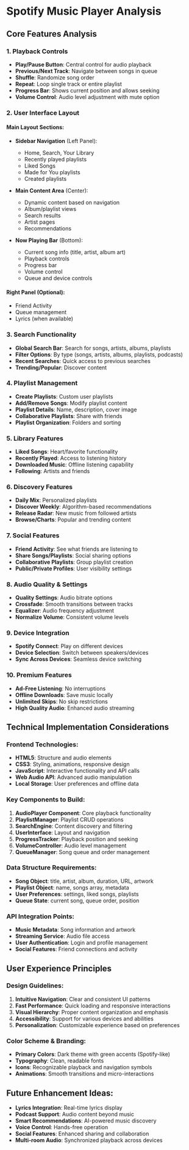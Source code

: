 # Spotify Music Player Analysis

## Core Features Analysis

### 1. **Playback Controls**
- **Play/Pause Button**: Central control for audio playback
- **Previous/Next Track**: Navigate between songs in queue
- **Shuffle**: Randomize song order
- **Repeat**: Loop single track or entire playlist
- **Progress Bar**: Shows current position and allows seeking
- **Volume Control**: Audio level adjustment with mute option

### 2. **User Interface Layout**

#### Main Layout Sections:
- **Sidebar Navigation** (Left Panel):
  - Home, Search, Your Library
  - Recently played playlists
  - Liked Songs
  - Made for You playlists
  - Created playlists

- **Main Content Area** (Center):
  - Dynamic content based on navigation
  - Album/playlist views
  - Search results
  - Artist pages
  - Recommendations

- **Now Playing Bar** (Bottom):
  - Current song info (title, artist, album art)
  - Playback controls
  - Progress bar
  - Volume control
  - Queue and device controls

#### Right Panel (Optional):
- Friend Activity
- Queue management
- Lyrics (when available)

### 3. **Search Functionality**
- **Global Search Bar**: Search for songs, artists, albums, playlists
- **Filter Options**: By type (songs, artists, albums, playlists, podcasts)
- **Recent Searches**: Quick access to previous searches
- **Trending/Popular**: Discover content

### 4. **Playlist Management**
- **Create Playlists**: Custom user playlists
- **Add/Remove Songs**: Modify playlist content
- **Playlist Details**: Name, description, cover image
- **Collaborative Playlists**: Share with friends
- **Playlist Organization**: Folders and sorting

### 5. **Library Features**
- **Liked Songs**: Heart/favorite functionality
- **Recently Played**: Access to listening history
- **Downloaded Music**: Offline listening capability
- **Following**: Artists and friends

### 6. **Discovery Features**
- **Daily Mix**: Personalized playlists
- **Discover Weekly**: Algorithm-based recommendations
- **Release Radar**: New music from followed artists
- **Browse/Charts**: Popular and trending content

### 7. **Social Features**
- **Friend Activity**: See what friends are listening to
- **Share Songs/Playlists**: Social sharing options
- **Collaborative Playlists**: Group playlist creation
- **Public/Private Profiles**: User visibility settings

### 8. **Audio Quality & Settings**
- **Quality Settings**: Audio bitrate options
- **Crossfade**: Smooth transitions between tracks
- **Equalizer**: Audio frequency adjustment
- **Normalize Volume**: Consistent volume levels

### 9. **Device Integration**
- **Spotify Connect**: Play on different devices
- **Device Selection**: Switch between speakers/devices
- **Sync Across Devices**: Seamless device switching

### 10. **Premium Features**
- **Ad-Free Listening**: No interruptions
- **Offline Downloads**: Save music locally
- **Unlimited Skips**: No skip restrictions
- **High Quality Audio**: Enhanced audio streaming

## Technical Implementation Considerations

### Frontend Technologies:
- **HTML5**: Structure and audio elements
- **CSS3**: Styling, animations, responsive design
- **JavaScript**: Interactive functionality and API calls
- **Web Audio API**: Advanced audio manipulation
- **Local Storage**: User preferences and offline data

### Key Components to Build:
1. **AudioPlayer Component**: Core playback functionality
2. **PlaylistManager**: Playlist CRUD operations
3. **SearchEngine**: Content discovery and filtering
4. **UserInterface**: Layout and navigation
5. **ProgressTracker**: Playback position and seeking
6. **VolumeController**: Audio level management
7. **QueueManager**: Song queue and order management

### Data Structure Requirements:
- **Song Object**: title, artist, album, duration, URL, artwork
- **Playlist Object**: name, songs array, metadata
- **User Preferences**: settings, liked songs, playlists
- **Queue State**: current song, queue order, position

### API Integration Points:
- **Music Metadata**: Song information and artwork
- **Streaming Service**: Audio file access
- **User Authentication**: Login and profile management
- **Social Features**: Friend connections and activity

## User Experience Principles

### Design Guidelines:
1. **Intuitive Navigation**: Clear and consistent UI patterns
2. **Fast Performance**: Quick loading and responsive interactions
3. **Visual Hierarchy**: Proper content organization and emphasis
4. **Accessibility**: Support for various devices and abilities
5. **Personalization**: Customizable experience based on preferences

### Color Scheme & Branding:
- **Primary Colors**: Dark theme with green accents (Spotify-like)
- **Typography**: Clean, readable fonts
- **Icons**: Recognizable playback and navigation symbols
- **Animations**: Smooth transitions and micro-interactions

## Future Enhancement Ideas:
- **Lyrics Integration**: Real-time lyrics display
- **Podcast Support**: Audio content beyond music
- **Smart Recommendations**: AI-powered music discovery
- **Voice Control**: Hands-free operation
- **Social Features**: Enhanced sharing and collaboration
- **Multi-room Audio**: Synchronized playback across devices